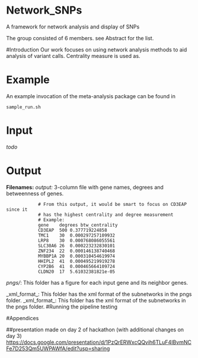 # Network_SNPs
A framework for network analysis and display of SNPs

The group consisted of 6 members. see Abstract for the list.


#Introduction
Our work focuses on using network analysis methods to aid analysis of variant calls. Centrality measure is used as.

# Example

An example invocation of the meta-analysis package can be found in

    sample_run.sh

# Input

_todo_

# Output
**Filenames:**
_output:_  3-column file with gene names, degrees and betweenness of genes.

                # From this output, it would be smart to focus on CD3EAP since it
                # has the highest centrality and degree measurement
                # Example:
                gene	degrees	btw_centrality
                CD3EAP	500	0.377719224858
                TMC1	30	0.000297257109932
                LRP8	30	0.000768086055561
                SLC30A6	26	0.000223232830101
                ZNF234	22	0.000146138740468
                MYBBP1A	20	0.000310454619974
                HHIPL2	41	0.000495219919278
                CYP2B6	41	0.000465664109724
                CLDN20	17	5.61032381821e-05
_pngs/_: This folder has a figure for each input gene and its neighbor genes.
</p>
_xml_format_: This folder has the xml format of the subnetworks in the pngs folder.
_xml_format_: This folder has the xml format of the subnetworks in the pngs folder.
#Running the pipeline
    testing


#Appendices

##presentation made on day 2 of hackathon
(with additional changes on day 3)
 https://docs.google.com/presentation/d/1PzQrERWxcQQvih6TLuF4IBvmNCFe7D253Qm5UWPAWfA/edit?usp=sharing

